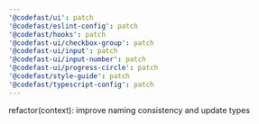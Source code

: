 ```yaml
---
'@codefast/ui': patch
'@codefast/eslint-config': patch
'@codefast/hooks': patch
'@codefast-ui/checkbox-group': patch
'@codefast-ui/input': patch
'@codefast-ui/input-number': patch
'@codefast-ui/progress-circle': patch
'@codefast/style-guide': patch
'@codefast/typescript-config': patch
---
```


refactor(context): improve naming consistency and update types
